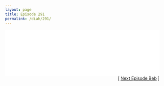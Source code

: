 ```yaml
---
layout: page
title: Episode 291
permalink: /diah/291/
---
```


<iframe allowfullscreen="true" frameborder="0" style="width:100%;" marginheight="0" marginwidth="0" mozallowfullscreen="true" scrolling="NO" src="//gdriveplayer.us/embed2.php?link=sox%252FRmOvGFUiBszCk%252Bq9xwTGORtQFl7Zvmvy2iKmamx6jOX7v%252BzEiz4s7fo6XeMsMamlWMbFim64QPjllRWyVNkc4d6sgKf1Oe7hNQ9XC4JHBcRLkdvq2sznS0jRc5b5uICqSLkBeczC%252Bp0Rb28P2RSZoh7M9FpXJX2b1TbVE0basrU2uNCmn9xmtOvmx%252BLecpTVQBW8swHGA5VkZP2P2%252F&amp;no_adult=yes" webkitallowfullscreen="true"></iframe>

<div align="right">[ <a href="/diah/292/">Next Episode Beb</a> ]</div>

